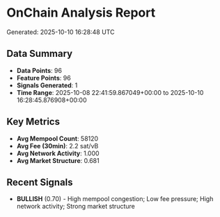 # OnChain Analysis Report
Generated: 2025-10-10 16:28:48 UTC

## Data Summary
- **Data Points**: 96
- **Feature Points**: 96
- **Signals Generated**: 1
- **Time Range**: 2025-10-08 22:41:59.867049+00:00 to 2025-10-10 16:28:45.876908+00:00

## Key Metrics
- **Avg Mempool Count**: 58120
- **Avg Fee (30min)**: 2.2 sat/vB
- **Avg Network Activity**: 1.000
- **Avg Market Structure**: 0.681

## Recent Signals
- **BULLISH** (0.70) - High mempool congestion; Low fee pressure; High network activity; Strong market structure
